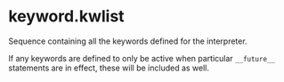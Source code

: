 # keyword.kwlist

Sequence containing all the keywords defined for the interpreter.

If any keywords are defined to only be active when particular `__future__` statements are in effect, these will be included as well.